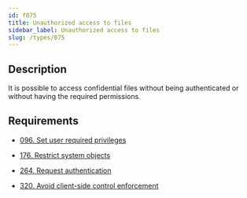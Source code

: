 ```yaml
---
id: f075
title: Unauthorized access to files
sidebar_label: Unauthorized access to files
slug: /types/075
---
```


## Description

It is possible to access confidential files
without being authenticated
or without having the required permissions.

## Requirements

- [096. Set user required privileges](/criteria/authorization/096)

- [176. Restrict system objects](/criteria/data/176)

- [264. Request authentication](/criteria/authentication/264)

- [320. Avoid client-side control enforcement](/criteria/architecture/320)
